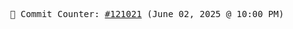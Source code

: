 <p align="center">
    <samp>
        📮 Commit Counter: <a href="https://github.com/Javascript-void0/Javascript-void0/commits/main">#121021</a> (June 02, 2025 @ 10:00 PM)
    </samp>
</p>
